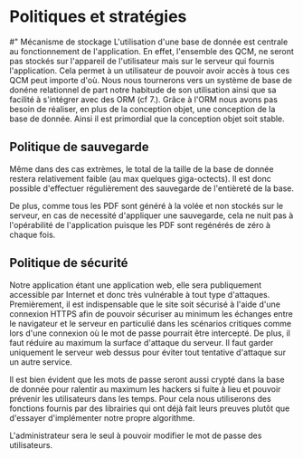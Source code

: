 # Politiques et stratégies

#" Mécanisme de stockage
L'utilisation d'une base de donnée est centrale au fonctionnement de l'application.
En effet, l'ensemble des QCM, ne seront pas stockés sur l'appareil de l'utilisateur
mais sur le serveur qui fournis l'application. Cela permet à un utilisateur de pouvoir 
avoir accès à tous ces QCM peut importe d'où. Nous nous tournerons vers un système
de base de donéne relationnel de part notre habitude de son utilisation ainsi que
sa facilité à s'intégrer avec des ORM (cf 7.). Grâce à l'ORM nous avons pas besoin de
réaliser, en plus de la conception objet, une conception de la base de donnée. Ainsi
il est primordial que la conception objet soit stable.

## Politique de sauvegarde
Même dans des cas extrèmes, le total de la taille de la base de donnée restera 
relativement faible (au max quelques giga-octects). Il est donc possible d'effectuer
régulièrement des sauvegarde de l'entièreté de la base. 

De plus, comme tous les PDF sont généré à la volée et non stockés sur le serveur,
en cas de necessité d'appliquer une sauvegarde, cela ne nuit pas à l'opérabilité de 
l'application puisque les PDF sont regénérés de zéro à chaque fois.

## Politique de sécurité

Notre application étant une application web, elle sera publiquement accessible par
Internet et donc très vulnérable à tout type d'attaques.
Premièrement, il est indispensable que le site soit sécurisé à l'aide d'une connexion
HTTPS afin de pouvoir sécuriser au minimum les échanges entre le navigateur et le
serveur en particulié dans les scénarios critiques comme lors d'une connexion où
le mot de passe pourrait être intercepté. De plus, il faut réduire au maximum la surface
d'attaque du serveur. Il faut garder uniquement le serveur web dessus pour éviter
tout tentative d'attaque sur un autre service.

Il est bien évident que les mots de passe seront aussi crypté dans la base de donnée pour
ralentir au maximum les hackers si fuite à lieu et pouvoir prévenir les utilisateurs
dans les temps. Pour cela nous utiliserons des fonctions fournis par des librairies
qui ont déjà fait leurs preuves plutôt que d'essayer d'implémenter notre propre 
algorithme.

L'administrateur sera le seul à pouvoir modifier le mot de passe des utilisateurs.
